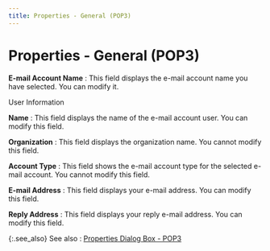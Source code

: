 ```yaml
---
title: Properties - General (POP3)
---
```


# Properties - General (POP3)


**E-mail Account Name**
: This field displays the e-mail account name you  have selected. You can modify it.


User Information


**Name**
: This field displays the name of the e-mail account  user. You can modify this field.


**Organization**
: This field displays the organization name. You cannot  modify this field.


**Account Type**
: This field shows the e-mail account type for the  selected e-mail account. You cannot modify this field.


**E-mail Address**
: This field displays your e-mail address. You can  modify this field.


**Reply Address**
: This field displays your reply e-mail address. You  can modify this field.


{:.see_also}
See also
: [Properties  Dialog Box - POP3]({{site.eml_baseurl}}/modify-e-mail-account-properties/properties-dialog-box-pop3-/properties_dialog_box_pop3.html)
